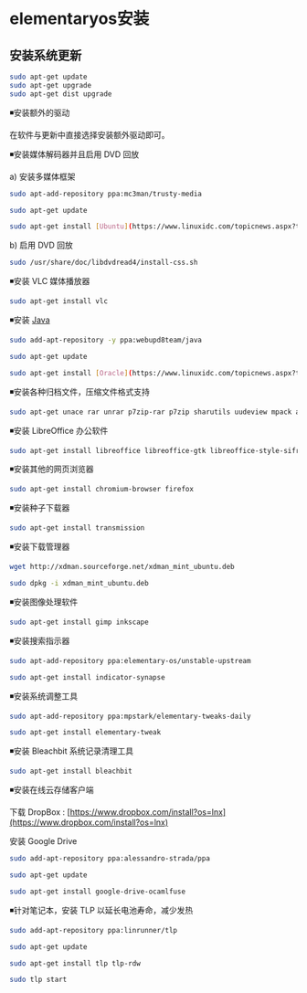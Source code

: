 # elementaryos安装

## 安装系统更新

```bash
sudo apt-get update
sudo apt-get upgrade
sudo apt-get dist upgrade
```

◾安装额外的驱动

在软件与更新中直接选择安装额外驱动即可。

◾安装媒体解码器并且启用 DVD 回放

a) 安装多媒体框架

```bash
sudo apt-add-repository ppa:mc3man/trusty-media

sudo apt-get update

sudo apt-get install [Ubuntu](https://www.linuxidc.com/topicnews.aspx?tid=2)-restricted-extras ffmpeg gstreamer0.10-plugins-ugly libavcodec-extra-54 libvdpau-va-gl1 libmad0 mpg321 gstreamer1.0-libav
```

b) 启用 DVD 回放

```bash
sudo /usr/share/doc/libdvdread4/install-css.s­h
```

◾安装 VLC 媒体播放器

```bash
sudo apt-get install vlc
```

◾安装 [Java](http://www.linuxidc.com/Java)

```bash
sudo add-apt-repository -y ppa:webupd8team/java

sudo apt-get update

sudo apt-get install [Oracle](https://www.linuxidc.com/topicnews.aspx?tid=12)-java9-installer
```

◾安装各种归档文件，压缩文件格式支持

```bash
sudo apt-get unace rar unrar p7zip-rar p7zip sharutils uudeview mpack arj cabextract lzip lunzip
```

◾安装 LibreOffice 办公软件

```bash
sudo apt-get install libreoffice libreoffice-gtk libreoffice-style-sifr
```

◾安装其他的网页浏览器

```bash
sudo apt-get install chromium-browser firefox
```

◾安装种子下载器

```bash
sudo apt-get install transmission
```

◾安装下载管理器

```bash
wget http://xdman.sourceforge.net/xdman_mint_ubuntu.deb

sudo dpkg -i xdman_mint_ubuntu.deb
```

◾安装图像处理软件

```bash
sudo apt-get install gimp inkscape
```

◾安装搜索指示器

```bash
sudo apt-add-repository ppa:elementary-os/unstable-upstream

sudo apt-get install indicator-synapse
```

◾安装系统调整工具

```bash
sudo apt-add-repository ppa:mpstark/elementary-tweaks-daily

sudo apt-get install elementary-tweak
```

◾安装 Bleachbit 系统记录清理工具

```bash
sudo apt-get install bleachbit
```

◾安装在线云存储客户端

下载 DropBox : [https://www.dropbox.com/install?os=lnx](https://www.dropbox.com/install?os=lnx)

安装 Google Drive

```bash
sudo add-apt-repository ppa:alessandro-strada/ppa

sudo apt-get update

sudo apt-get install google-drive-ocamlfuse
```

◾针对笔记本，安装 TLP 以延长电池寿命，减少发热

```bash
sudo add-apt-repository ppa:linrunner/tlp

sudo apt-get update

sudo apt-get install tlp tlp-rdw

sudo tlp start
```
